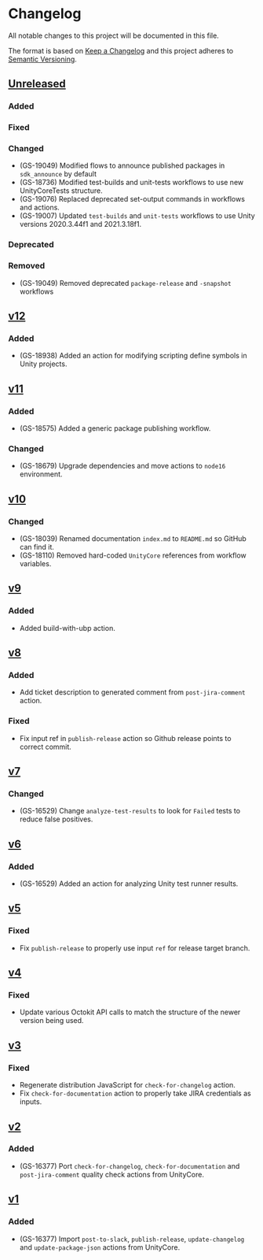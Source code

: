 # Changelog
All notable changes to this project will be documented in this file.

The format is based on [Keep a Changelog](http://keepachangelog.com/en/1.0.0/)
and this project adheres to [Semantic Versioning](http://semver.org/spec/v2.0.0.html).

## [Unreleased]
### Added

### Fixed

### Changed
- (GS-19049) Modified flows to announce published packages in `sdk_announce` by default
- (GS-18736) Modified test-builds and unit-tests workflows to use new UnityCoreTests structure.
- (GS-19076) Replaced deprecated set-output commands in workflows and actions.
- (GS-19007) Updated `test-builds` and `unit-tests` workflows to use Unity versions 2020.3.44f1 and 2021.3.18f1.

### Deprecated

### Removed
- (GS-19049) Removed deprecated `package-release` and `-snapshot` workflows

## [v12]
### Added
- (GS-18938) Added an action for modifying scripting define symbols in Unity projects.

## [v11]
### Added
- (GS-18575) Added a generic package publishing workflow.

### Changed
- (GS-18679) Upgrade dependencies and move actions to `node16` environment.

## [v10]
### Changed
- (GS-18039) Renamed documentation `index.md` to `README.md` so GitHub can find it.
- (GS-18110) Removed hard-coded `UnityCore` references from workflow variables.

## [v9]
### Added
- Added build-with-ubp action.

## [v8]
### Added
- Add ticket description to generated comment from `post-jira-comment` action.

### Fixed
- Fix input ref in `publish-release` action so Github release points to correct commit.

## [v7]
### Changed
- (GS-16529) Change `analyze-test-results` to look for `Failed` tests to reduce false positives.

## [v6]
### Added
- (GS-16529) Added an action for analyzing Unity test runner results.

## [v5]
### Fixed
- Fix `publish-release` to properly use input `ref` for release target branch.

## [v4]
### Fixed
- Update various Octokit API calls to match the structure of the newer version being used.

## [v3]
### Fixed
- Regenerate distribution JavaScript for `check-for-changelog` action.
- Fix `check-for-documentation` action to properly take JIRA credentials as inputs.

## [v2]
### Added
- (GS-16377) Port `check-for-changelog`, `check-for-documentation` and `post-jira-comment` quality check actions from UnityCore.

## [v1]
### Added
- (GS-16377) Import `post-to-slack`, `publish-release`, `update-changelog` and `update-package-json` actions from UnityCore.

[Unreleased]: https://github.com/mindjolt/uc-actions/tree/HEAD
[v12]: https://github.com/mindjolt/uc-actions/tree/v12
[v11]: https://github.com/mindjolt/uc-actions/tree/v11
[v10]: https://github.com/mindjolt/uc-actions/tree/v10
[v9]: https://github.com/mindjolt/uc-actions/tree/v9
[v8]: https://github.com/mindjolt/uc-actions/tree/v8
[v7]: https://github.com/mindjolt/uc-actions/tree/v7
[v6]: https://github.com/mindjolt/uc-actions/tree/v6
[v5]: https://github.com/mindjolt/uc-actions/tree/v5
[v4]: https://github.com/mindjolt/uc-actions/tree/v4
[v3]: https://github.com/mindjolt/uc-actions/tree/v3
[v2]: https://github.com/mindjolt/uc-actions/tree/v2
[v1]: https://github.com/mindjolt/uc-actions/tree/v1
